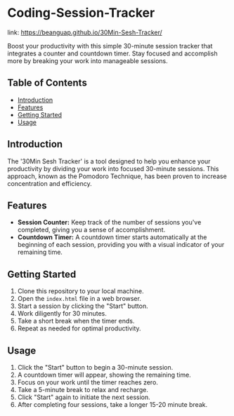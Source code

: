 # Coding-Session-Tracker

link: https://beanguap.github.io/30Min-Sesh-Tracker/

Boost your productivity with this simple 30-minute session tracker that integrates a counter and countdown timer. Stay focused and accomplish more by breaking your work into manageable sessions.

## Table of Contents

- [Introduction](#introduction)
- [Features](#features)
- [Getting Started](#getting-started)
- [Usage](#usage)

## Introduction

The '30Min Sesh Tracker' is a tool designed to help you enhance your productivity by dividing your work into focused 30-minute sessions. This approach, known as the Pomodoro Technique, has been proven to increase concentration and efficiency.

## Features

- **Session Counter:** Keep track of the number of sessions you've completed, giving you a sense of accomplishment.
- **Countdown Timer:** A countdown timer starts automatically at the beginning of each session, providing you with a visual indicator of your remaining time.

## Getting Started

1. Clone this repository to your local machine.
2. Open the `index.html` file in a web browser.
3. Start a session by clicking the "Start" button.
4. Work diligently for 30 minutes.
5. Take a short break when the timer ends.
6. Repeat as needed for optimal productivity.

## Usage

1. Click the "Start" button to begin a 30-minute session.
2. A countdown timer will appear, showing the remaining time.
3. Focus on your work until the timer reaches zero.
4. Take a 5-minute break to relax and recharge.
5. Click "Start" again to initiate the next session.
6. After completing four sessions, take a longer 15-20 minute break.
